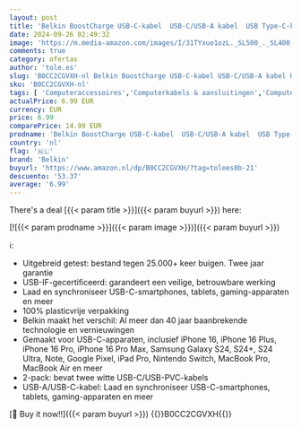 ```yaml
---
layout: post
title: 'Belkin BoostCharge USB-C-kabel  USB-C/USB-A kabel  USB Type-C-kabel  oplader kabel voor iPhone 16  iPhone 15 Plus/Pro/Pro Max  Samsung Galaxy S24  Pixel  iPad  Nintendo Switch  1 m  2-pack  zwart'
date: 2024-09-26 02:49:32
image: 'https://m.media-amazon.com/images/I/31TYxuo1ozL._SL500_._SL400_.jpg'
comments: true
category: ofertas
author: 'tole.es'
slug: 'B0CC2CGVXH-nl Belkin BoostCharge USB-C-kabel USB-C/USB-A kabel USB Type-...'
sku: 'B0CC2CGVXH-nl'
tags: [ 'Computeraccessoires','Computerkabels & aansluitingen','Computers, onderdelen & accessoires','Elektronica','Kabels & accessoires','USB-kabels','belkin','🇳🇱', ]
actualPrice: 6.99 EUR
currency: EUR
price: 6.99
comparePrice: 14.99 EUR
prodname: 'Belkin BoostCharge USB-C-kabel  USB-C/USB-A kabel  USB Type-C-kabel  oplader kabel voor iPhone 16  iPhone 15 Plus/Pro/Pro Max  Samsung Galaxy S24  Pixel  iPad  Nintendo Switch  1 m  2-pack  zwart'
country: 'nl'
flag: '🇳🇱'
brand: 'Belkin'
buyurl: 'https://www.amazon.nl/dp/B0CC2CGVXH/?tag=tolees0b-21'
descuento: '53.37'
average: '6.99'
---
```


There's a deal [{{< param title >}}]({{< param buyurl >}})  here:

[![{{< param prodname >}}]({{< param image >}})]({{< param buyurl >}})

ℹ️:

- Uitgebreid getest: bestand tegen 25.000+ keer buigen. Twee jaar garantie
- USB-IF-gecertificeerd: garandeert een veilige, betrouwbare werking
- Laad en synchroniseer USB-C-smartphones, tablets, gaming-apparaten en meer
- 100% plasticvrije verpakking
- Belkin maakt het verschil: Al meer dan 40 jaar baanbrekende technologie en vernieuwingen
- Gemaakt voor USB-C-apparaten, inclusief iPhone 16, iPhone 16 Plus, iPhone 16 Pro, iPhone 16 Pro Max, Samsung Galaxy S24, S24+, S24 Ultra, Note, Google Pixel, iPad Pro, Nintendo Switch, MacBook Pro, MacBook Air en meer
- 2-pack: bevat twee witte USB-C/USB-PVC-kabels
- USB-A/USB-C-kabel: Laad en synchroniseer USB-C-smartphones, tablets, gaming-apparaten en meer

[🛒 Buy it now!!]({{< param buyurl >}})
{{<world>}}B0CC2CGVXH{{</world>}}
